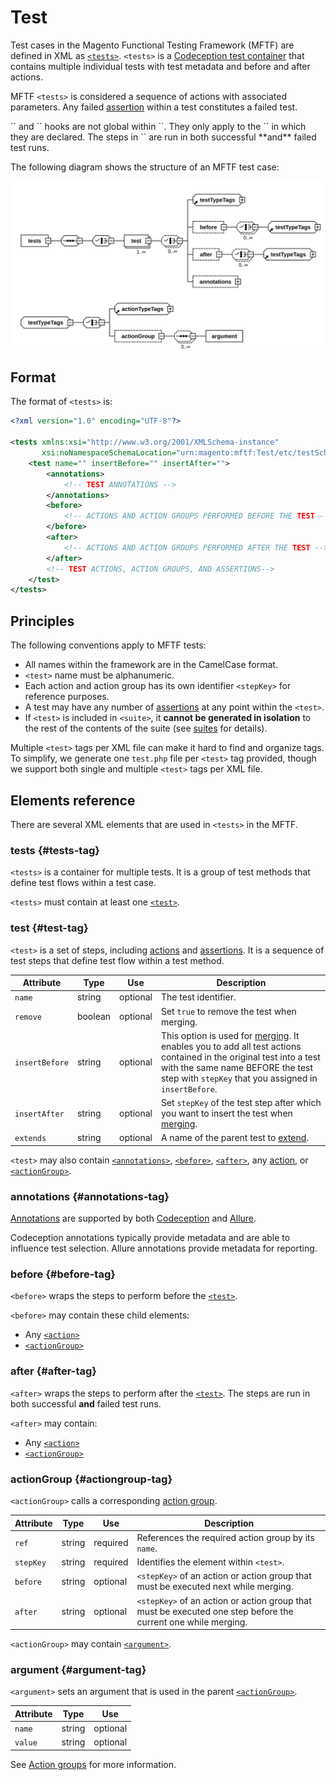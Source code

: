 # Test

Test cases in the Magento Functional Testing Framework (MFTF) are defined in XML as [`<tests>`].
`<tests>` is a [Codeception test container][Codeception] that contains multiple individual tests with test metadata and before and after actions.

MFTF `<tests>` is considered a sequence of actions with associated parameters.
Any failed [assertion] within a test constitutes a failed test.

<div class="bs-callout bs-callout-info" markdown="1">
 `<before>` and `<after>` hooks are not global within `<tests>`.
They only apply to the `<test>` in which they are declared.
The steps in `<after>` are run in both successful **and** failed test runs.
</div>

The following diagram shows the structure of an MFTF test case:

![Structure of MFTF test case](img/test-dia.svg)

## Format

The format of `<tests>` is:

```xml
<?xml version="1.0" encoding="UTF-8"?>

<tests xmlns:xsi="http://www.w3.org/2001/XMLSchema-instance"
       xsi:noNamespaceSchemaLocation="urn:magento:mftf:Test/etc/testSchema.xsd">
    <test name="" insertBefore="" insertAfter="">
        <annotations>
            <!-- TEST ANNOTATIONS -->
        </annotations>
        <before>
            <!-- ACTIONS AND ACTION GROUPS PERFORMED BEFORE THE TEST -->
        </before>
        <after>
            <!-- ACTIONS AND ACTION GROUPS PERFORMED AFTER THE TEST -->
        </after>
        <!-- TEST ACTIONS, ACTION GROUPS, AND ASSERTIONS-->
    </test>
</tests>
```

## Principles

The following conventions apply to MFTF tests:

* All names within the framework are in the CamelCase format.
* `<test>` name must be alphanumeric.
* Each action and action group has its own identifier `<stepKey>` for reference purposes.
* A test may have any number of [assertions][assertion] at any point within the `<test>`.
* If `<test>` is included in `<suite>`, it **cannot be generated in isolation** to the rest of the contents of the suite (see [suites] for details).

Multiple `<test>` tags per XML file can make it hard to find and organize tags.
To simplify, we generate one `test.php` file per `<test>` tag provided, though we support both single and multiple `<test>` tags per XML file.

## Elements reference

There are several XML elements that are used in `<tests>` in the MFTF.

### tests {#tests-tag}

`<tests>` is a container for multiple tests. It is a group of test methods that define test flows within a test case.

`<tests>` must contain at least one [`<test>`].

### test {#test-tag}

`<test>` is a set of steps, including [actions] and [assertions][assertion]. It is a sequence of test steps that define test flow within a test method.

Attribute|Type|Use|Description
---|---|---|---
`name`|string|optional|The test identifier.
`remove`|boolean|optional|Set `true` to remove the test when merging.
`insertBefore`|string|optional| This option is used for [merging]. It enables you to add all test actions contained in the original test into a test with the same name BEFORE the test step with `stepKey` that you assigned in `insertBefore`.
`insertAfter`|string|optional| Set `stepKey` of the test step after which you want to insert the test when [merging].
`extends`|string|optional|A name of the parent test to [extend].

`<test>` may also contain [`<annotations>`], [`<before>`], [`<after>`], any [action][actions], or [`<actionGroup>`].

### annotations {#annotations-tag}

[Annotations] are supported by both [Codeception] and [Allure].

Codeception annotations typically provide metadata and are able to influence test selection.
Allure annotations provide metadata for reporting.

### before {#before-tag}

`<before>` wraps the steps to perform before the [`<test>`].

`<before>` may contain these child elements:

* Any [`<action>`][actions]
* [`<actionGroup>`]

### after {#after-tag}

`<after>` wraps the steps to perform after the [`<test>`].
The steps are run in both successful **and** failed test runs.

`<after>` may contain:

* Any [`<action>`][actions]
* [`<actionGroup>`]

### actionGroup {#actiongroup-tag}

`<actionGroup>` calls a corresponding [action group].

Attribute|Type|Use|Description
---|---|---|---
`ref`|string|required|References the required action group by its `name`.
`stepKey`|string|required| Identifies the element within `<test>`.
`before`|string|optional| `<stepKey>` of an action or action group that must be executed next while merging.
`after`|string|optional| `<stepKey>` of an action or action group that must be executed one step before the current one while merging.

`<actionGroup>` may contain [`<argument>`].

### argument {#argument-tag}

`<argument>` sets an argument that is used in the parent [`<actionGroup>`].

Attribute|Type|Use
---|---|---
`name`|string|optional| Name of the argument.
`value`|string|optional| Value of the argument.

See [Action groups][action group] for more information.

<!-- Link definitions -->

[`<actionGroup>`]: #actiongroup-tag
[`<after>`]: #after-tag
[`<annotations>`]: #annotations-tag
[`<argument>`]: #argument-tag
[`<before>`]: #before-tag
[`<test>`]: #test-tag
[`<tests>`]: #tests-tag
[action group]: ./test/action-groups.html
[actions]: ./test/actions.html
[Allure]: https://github.com/allure-framework/
[Annotations]: ./test/annotations.html
[assertion]: ./test/assertions.html
[Codeception]: https://codeception.com/docs/07-AdvancedUsage
[extend]: extending.html
[merging]: ./merging.html#insert-after
[suites]: ./suite.html